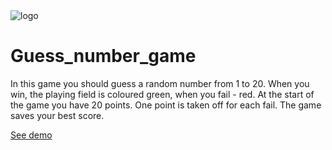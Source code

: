 <image src="https://i.ibb.co/25bFsYd/8a3161fc3c6f493cb2690689f206253f.png" alt="logo" border="0">

# Guess_number_game

In this game you should guess a random number from 1 to 20. When you win, the playing field is coloured green, when you fail - red. At the start of the game you have 20 points. One point is taken off for each fail. The game saves your best score.

[See demo](https://polyvit.github.io/Guess_number_game/)
